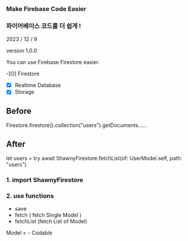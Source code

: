 ### Make Firebase Code Easier
### 파이어베이스 코드를 더 쉽게 !

2023 / 12 / 9

version 1.0.0

You can use Firebase Firestore easier.

-[O] Firestore
-[X] Realtime Database
-[X] Storage

## Before
Firestore.firestore().collection("users").getDocuments...... 

## After
let users = try await ShawnyFirestore.fetchList(of: UserModel.self, path: "users")



### 1.  import ShawnyFirestore

### 2. use functions
- save
- fetch ( fetch Single Model )
- fetchList (fetch List of Model)

Model  < - Codable


